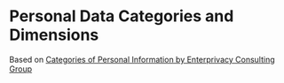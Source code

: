 # Personal Data Categories and Dimensions

Based on [Categories of Personal Information by Enterprivacy Consulting Group](https://enterprivacy.com/wp-content/uploads/2018/09/Categories-of-Personal-Information.pdf)
